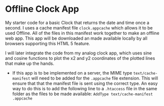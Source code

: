 Offline Clock App
=================
My starter code for a basic Clock that returns the date and time
once a second. I uses a cache manifest file `clock.appcache`
which allows it to be used Offline. All of the files in this manifest
work together to make an offline web app. This app will be downloaded an made
available locally by all browsers supporting this HTML 5 feature.

I will later integrate the code from my analog clock app, which uses sine and
cosine functions to plot the x2 and y2 coordinates of the plotted lines that
make up the hands.

* If this app is to be implemented on a server, the MIME type `text/cache-manifest`
will need to be added for the `.appcache` file extension. This will ensure that
that the manifest file is sent using the correct type. An easy way to do this is
to add the following line to a `.htaccess` file in the same folder as the files
to be made available:
`AddType text/cache-manifest .appcache`

